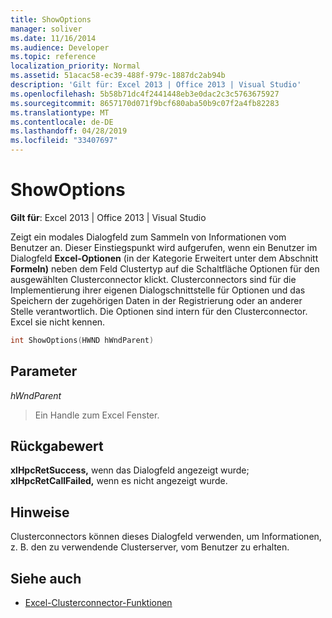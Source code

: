 ```yaml
---
title: ShowOptions
manager: soliver
ms.date: 11/16/2014
ms.audience: Developer
ms.topic: reference
localization_priority: Normal
ms.assetid: 51acac58-ec39-488f-979c-1887dc2ab94b
description: 'Gilt für: Excel 2013 | Office 2013 | Visual Studio'
ms.openlocfilehash: 5b58b71dc4f2441448eb3e0dac2c3c5763675927
ms.sourcegitcommit: 8657170d071f9bcf680aba50b9c07f2a4fb82283
ms.translationtype: MT
ms.contentlocale: de-DE
ms.lasthandoff: 04/28/2019
ms.locfileid: "33407697"
---
```

# <a name="showoptions"></a>ShowOptions

**Gilt für**: Excel 2013 | Office 2013 | Visual Studio 
  
Zeigt ein modales Dialogfeld zum Sammeln von Informationen vom Benutzer an. Dieser Einstiegspunkt wird aufgerufen, wenn  ein Benutzer  im Dialogfeld **Excel-Optionen** (in der Kategorie Erweitert unter dem  Abschnitt **Formeln)** neben dem Feld Clustertyp auf die Schaltfläche Optionen für den ausgewählten Clusterconnector klickt. Clusterconnectors sind für die Implementierung ihrer eigenen Dialogschnittstelle für Optionen und das Speichern der zugehörigen Daten in der Registrierung oder an anderer Stelle verantwortlich. Die Optionen sind intern für den Clusterconnector. Excel sie nicht kennen. 
  
```cpp
int ShowOptions(HWND hWndParent)
```

## <a name="parameters"></a>Parameter

_hWndParent_
  
> Ein Handle zum Excel Fenster.
    
## <a name="return-value"></a>Rückgabewert

**xlHpcRetSuccess,** wenn das Dialogfeld angezeigt wurde; **xlHpcRetCallFailed,** wenn es nicht angezeigt wurde. 
  
## <a name="remarks"></a>Hinweise

Clusterconnectors können dieses Dialogfeld verwenden, um Informationen, z. B. den zu verwendende Clusterserver, vom Benutzer zu erhalten.
  
## <a name="see-also"></a>Siehe auch

- [Excel-Clusterconnector-Funktionen](excel-cluster-connector-functions.md)

